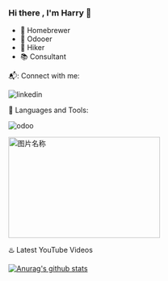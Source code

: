 ### Hi there , I'm Harry 👋

- :beer: Homebrewer
- :purple_heart: Odooer
- :mount_fuji: Hiker
- :books: Consultant

:mailbox_with_mail:: Connect with me:

![linkedin](https://img.icons8.com/android/24/000000/linkedin.png)

:checkered_flag: Languages and Tools:

![odoo](https://odoocdn.com/openerp_website/static/src/img/assets/svg/odoo_community_member_rgb.svg)

<img src="https://odoocdn.com/openerp_website/static/src/img/assets/svg/odoo_community_member_rgb.svg" width = "300" height = "200" alt="图片名称" align=center />

:hotsprings: Latest YouTube Videos


[![Anurag's github stats](https://github-readme-stats.vercel.app/api?username=ksharry)](https://github.com/ksharry/github-readme-stats)
